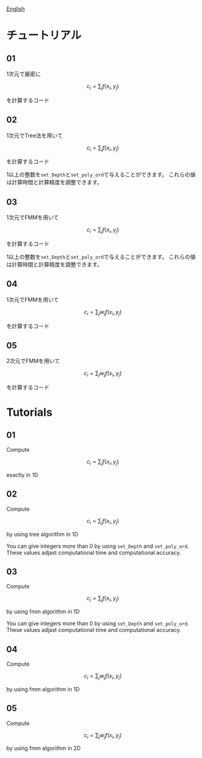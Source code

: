 
[English](#tutorials)

# チュートリアル

## 01

1次元で厳密に

```math
c_i = \sum_j f(x_i, y_j)
```

を計算するコード

## 02

1次元でTree法を用いて

```math
c_i = \sum_j f(x_i, y_j)
```

を計算するコード

1以上の整数を`set_Depth`と`set_poly_ord`で与えることができます。
これらの値は計算時間と計算精度を調整できます。

## 03

1次元でFMMを用いて

```math
c_i = \sum_j f(x_i, y_j)
```

を計算するコード

1以上の整数を`set_Depth`と`set_poly_ord`で与えることができます。
これらの値は計算時間と計算精度を調整できます。

## 04

1次元でFMMを用いて

```math
c_i = \sum_j w_jf(x_i, y_j)
```

を計算するコード

## 05

2次元でFMMを用いて

```math
c_i = \sum_j w_jf(x_i, y_j)
```

を計算するコード

# Tutorials

## 01

Compute

```math
c_i = \sum_j f(x_i, y_j)
```

exactly in 1D

## 02

Compute

```math
c_i = \sum_j f(x_i, y_j)
```

by using tree algorithm in 1D

You can give integers more than 0 by using `set_Depth` and `set_poly_ord`.
These values adjast computational time and computational accuracy.

## 03

Compute

```math
c_i = \sum_j f(x_i, y_j)
```

by using fmm algorithm in 1D

You can give integers more than 0 by using `set_Depth` and `set_poly_ord`.
These values adjast computational time and computational accuracy.

## 04

Compute

```math
c_i = \sum_j w_jf(x_i, y_j)
```

by using fmm algorithm in 1D

## 05

Compute

```math
c_i = \sum_j w_jf(x_i, y_j)
```

by using fmm algorithm in 2D
